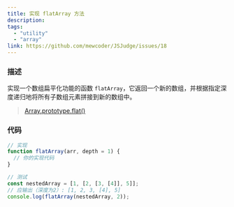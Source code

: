 ```yaml
---
title: 实现 flatArray 方法
description:
tags:
  - "utility"
  - "array"
link: https://github.com/mewcoder/JSJudge/issues/18
---
```


### 描述

实现一个数组扁平化功能的函数 `flatArray`，它返回一个新的数组，并根据指定深度递归地将所有子数组元素拼接到新的数组中。

> [Array.prototype.flat()](https://developer.mozilla.org/zh-CN/docs/Web/JavaScript/Reference/Global_Objects/Array/flat)

### 代码

```js
// 实现
function flatArray(arr, depth = 1) {
  // 你的实现代码
}

// 测试
const nestedArray = [1, [2, [3, [4]], 5]];
// 应输出（深度为2）: [1, 2, 3, [4], 5]
console.log(flatArray(nestedArray, 2));
```
